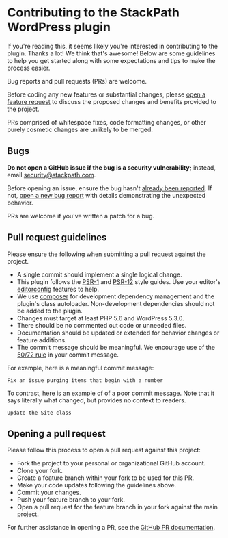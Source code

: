 # Contributing to the StackPath WordPress plugin

If you're reading this, it seems likely you're interested in contributing to
the plugin. Thanks a lot! We think that's awesome! Below are some guidelines to
help you get started along with some expectations and tips to make the process
easier.

Bug reports and pull requests (PRs) are welcome.

Before coding any new features or substantial changes, please
[open a feature request](https://github.com/stackpath/stackpath-wordpress/issues/new)
to discuss the proposed changes and benefits provided to the project.

PRs comprised of whitespace fixes, code formatting changes, or other purely
cosmetic changes are unlikely to be merged.

## Bugs

**Do not open a GitHub issue if the bug is a security vulnerability;** instead,
email [security@stackpath.com](mailto:security@stackpath.com).

Before opening an issue, ensure the bug hasn't
[already been reported](https://github.com/stackpath/stackpath-wordpress/issues).
If not, [open a new bug report](https://github.com/stackpath/stackpath-wordpress/issues/new)
with details demonstrating the unexpected behavior.

PRs are welcome if you've written a patch for a bug.

## Pull request guidelines

Please ensure the following when submitting a pull request against the project.

* A single commit should implement a single logical change.
* This plugin follows the [PSR-1](https://www.php-fig.org/psr/psr-1/) and
  [PSR-12](https://www.php-fig.org/psr/psr-12/) style guides. Use your editor's
  [editorconfig](https://editorconfig.org/) features to help.
* We use [composer](https://getcomposer.org/) for development dependency
  management and the plugin's class autoloader. Non-development dependencies
  should not be added to the plugin.
* Changes must target at least PHP 5.6 and WordPress 5.3.0.
* There should be no commented out code or unneeded files.
* Documentation should be updated or extended for behavior changes or feature
  additions.
* The commit message should be meaningful. We encourage use of the
  [50/72 rule](https://tbaggery.com/2008/04/19/a-note-about-git-commit-messages.html)
  in your commit message.

For example, here is a meaningful commit message:
```
Fix an issue purging items that begin with a number
```

To contrast, here is an example of of a poor commit message. Note that it says
literally what changed, but provides no context to readers.
```
Update the Site class
```

## Opening a pull request

Please follow this process to open a pull request against this project:

* Fork the project to your personal or organizational GitHub account.
* Clone your fork.
* Create a feature branch within your fork to be used for this PR.
* Make your code updates following the guidelines above.
* Commit your changes.
* Push your feature branch to your fork.
* Open a pull request for the feature branch in your fork against the main project.

For further assistance in opening a PR, see the
[GitHub PR documentation](https://help.github.com/articles/about-pull-requests/).
